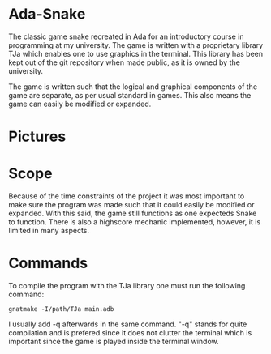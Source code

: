 # Ada-Snake
The classic game snake recreated in Ada for an introductory course in programming at my university. The game is written with a proprietary library TJa which enables one to use graphics in the terminal. This library has been kept out of the git repository when made public, as it is owned by the university. 

The game is written such that the logical and graphical components of the game are separate, as per usual standard in games. This also means the game can easily be modified or expanded. 

# Pictures 

# Scope
Because of the time constraints of the project it was most important to make sure the program was made such that it could easily be modified or expanded. With this said, the game still functions as one expecteds Snake to function. There is also a highscore mechanic implemented, however, it is limited in many aspects. 

# Commands
To compile the program with the TJa library one must run the following command:
```
gnatmake -I/path/TJa main.adb 
```
I usually add -q afterwards in the same command. "-q" stands for quite compilation and is prefered since it does not clutter the terminal which is important since the game is played inside the terminal window.
